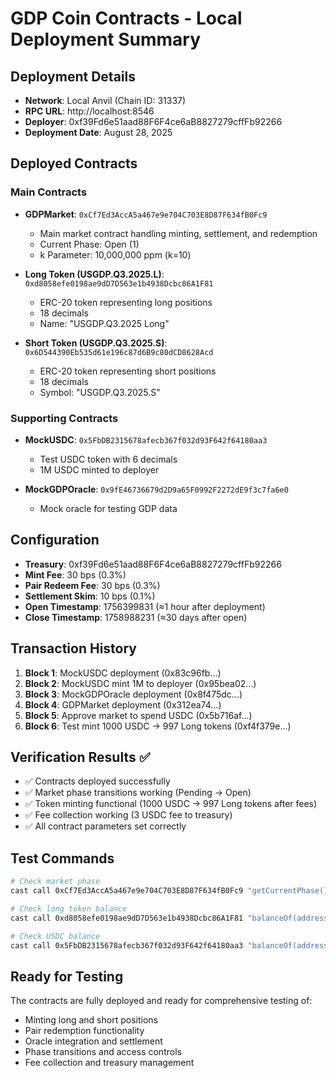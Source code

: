 # GDP Coin Contracts - Local Deployment Summary

## Deployment Details
- **Network**: Local Anvil (Chain ID: 31337)
- **RPC URL**: http://localhost:8546
- **Deployer**: 0xf39Fd6e51aad88F6F4ce6aB8827279cffFb92266
- **Deployment Date**: August 28, 2025

## Deployed Contracts

### Main Contracts
- **GDPMarket**: `0xCf7Ed3AccA5a467e9e704C703E8D87F634fB0Fc9`
  - Main market contract handling minting, settlement, and redemption
  - Current Phase: Open (1)
  - k Parameter: 10,000,000 ppm (k=10)

- **Long Token (USGDP.Q3.2025.L)**: `0xd8058efe0198ae9dD7D563e1b4938Dcbc86A1F81`
  - ERC-20 token representing long positions
  - 18 decimals
  - Name: "USGDP.Q3.2025 Long"

- **Short Token (USGDP.Q3.2025.S)**: `0x6D544390Eb535d61e196c87d6B9c80dCD8628Acd`  
  - ERC-20 token representing short positions
  - 18 decimals
  - Symbol: "USGDP.Q3.2025.S"

### Supporting Contracts
- **MockUSDC**: `0x5FbDB2315678afecb367f032d93F642f64180aa3`
  - Test USDC token with 6 decimals
  - 1M USDC minted to deployer

- **MockGDPOracle**: `0x9fE46736679d2D9a65F0992F2272dE9f3c7fa6e0`
  - Mock oracle for testing GDP data

## Configuration
- **Treasury**: 0xf39Fd6e51aad88F6F4ce6aB8827279cffFb92266
- **Mint Fee**: 30 bps (0.3%)
- **Pair Redeem Fee**: 30 bps (0.3%)
- **Settlement Skim**: 10 bps (0.1%)
- **Open Timestamp**: 1756399831 (≈1 hour after deployment)
- **Close Timestamp**: 1758988231 (≈30 days after open)

## Transaction History
1. **Block 1**: MockUSDC deployment (0x83c96fb...)
2. **Block 2**: MockUSDC mint 1M to deployer (0x95bea02...)
3. **Block 3**: MockGDPOracle deployment (0x8f475dc...)
4. **Block 4**: GDPMarket deployment (0x312ea74...)
5. **Block 5**: Approve market to spend USDC (0x5b716af...)
6. **Block 6**: Test mint 1000 USDC → 997 Long tokens (0xf4f379e...)

## Verification Results ✅
- ✅ Contracts deployed successfully
- ✅ Market phase transitions working (Pending → Open)
- ✅ Token minting functional (1000 USDC → 997 Long tokens after fees)
- ✅ Fee collection working (3 USDC fee to treasury)
- ✅ All contract parameters set correctly

## Test Commands
```bash
# Check market phase
cast call 0xCf7Ed3AccA5a467e9e704C703E8D87F634fB0Fc9 "getCurrentPhase()(uint8)" --rpc-url http://localhost:8546

# Check long token balance
cast call 0xd8058efe0198ae9dD7D563e1b4938Dcbc86A1F81 "balanceOf(address)(uint256)" 0xf39Fd6e51aad88F6F4ce6aB8827279cffFb92266 --rpc-url http://localhost:8546

# Check USDC balance
cast call 0x5FbDB2315678afecb367f032d93F642f64180aa3 "balanceOf(address)(uint256)" 0xf39Fd6e51aad88F6F4ce6aB8827279cffFb92266 --rpc-url http://localhost:8546
```

## Ready for Testing
The contracts are fully deployed and ready for comprehensive testing of:
- Minting long and short positions
- Pair redemption functionality
- Oracle integration and settlement
- Phase transitions and access controls
- Fee collection and treasury management